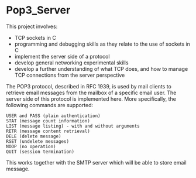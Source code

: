 # Pop3_Server

This project involves:
- TCP sockets in C
- programming and debugging skills as they relate to the use of sockets in C
- implement the server side of a protocol
- develop general networking experimental skills
- develop a further understanding of what TCP does, and how to manage TCP connections from the server perspective

The POP3 protocol, described in RFC 1939, is used by mail clients to retrieve email messages from the mailbox of a specific email user. 
The server side of this protocol is implemented here. More specifically, the following commands are supported:

    USER and PASS (plain authentication)
    STAT (message count information)
    LIST (message listing) - with and without arguments
    RETR (message content retrieval)
    DELE (delete message)
    RSET (undelete messages)
    NOOP (no operation)
    QUIT (session termination)
    
 This works together with the SMTP server which will be able to store email message. 
